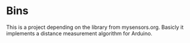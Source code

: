# Bins
This is a project depending on the library from mysensors.org. Basicly it implements a distance measurement algorithm for Arduino.
